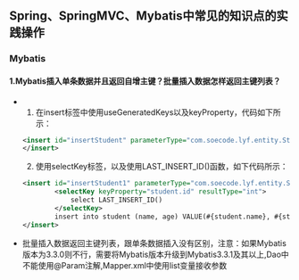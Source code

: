 ## Spring、SpringMVC、Mybatis中常见的知识点的实践操作


### Mybatis
#### 1.Mybatis插入单条数据并且返回自增主键？批量插入数据怎样返回主键列表？
*  1. 在insert标签中使用useGeneratedKeys以及keyProperty，代码如下所示：
	```xml
	<insert id="insertStudent" parameterType="com.soecode.lyf.entity.Student" useGeneratedKeys="true" keyProperty="student.id">
    </insert>
	```
    2. 使用selectKey标签，以及使用LAST_INSERT_ID()函数，如下代码所示：
    ```xml
    <insert id="insertStudent1" parameterType="com.soecode.lyf.entity.Student">
    		<selectKey keyProperty="student.id" resultType="int">
    			select LAST_INSERT_ID()
    		</selectKey>
    		insert into student (name, age) VALUE(#{student.name}, #{student.age})
    </insert>
    ```
* 批量插入数据返回主键列表，跟单条数据插入没有区别，注意：如果Mybatis版本为3.3.0则不行，需要将Mybatis版本升级到Mybatis3.3.1及其以上,Dao中不能使用@Param注解,Mapper.xml中使用list变量接收参数



